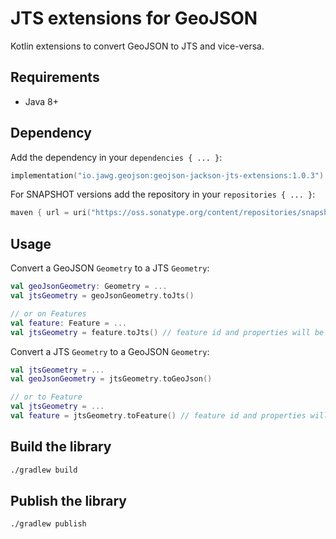 # JTS extensions for GeoJSON

Kotlin extensions to convert GeoJSON to JTS and vice-versa.

## Requirements
* Java 8+

## Dependency

Add the dependency in your ```dependencies { ... }```:
```kotlin
implementation("io.jawg.geojson:geojson-jackson-jts-extensions:1.0.3")
```

For SNAPSHOT versions add the repository in your ```repositories { ... }```:
```kotlin
maven { url = uri("https://oss.sonatype.org/content/repositories/snapshots") }
```

## Usage
Convert a GeoJSON ```Geometry``` to a JTS `Geometry`:
```kotlin
val geoJsonGeometry: Geometry = ...
val jtsGeometry = geoJsonGeometry.toJts()

// or on Features
val feature: Feature = ...
val jtsGeometry = feature.toJts() // feature id and properties will be stored in userData
```

Convert a JTS `Geometry` to a GeoJSON ```Geometry```:
```kotlin
val jtsGeometry = ...
val geoJsonGeometry = jtsGeometry.toGeoJson()

// or to Feature
val jtsGeometry = ...
val feature = jtsGeometry.toFeature() // feature id and properties will be retrieved from userData

```

## Build the library

```bash
./gradlew build
```

## Publish the library
```bash
./gradlew publish
```

